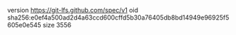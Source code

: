version https://git-lfs.github.com/spec/v1
oid sha256:e0ef4a500ad2d4a63ccd600cffd5b30a76405db8bd14949e96925f5605e0e545
size 3556
